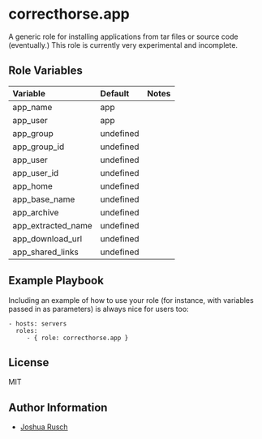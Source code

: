 correcthorse.app
=========

A generic role for installing applications from tar files or source code (eventually.) This role is currently very experimental and incomplete.

Role Variables
--------------

| Variable			| Default				| Notes				|
| :---				| :---					| :---				|
| app_name			| app					| 				|
| app_user			| app					|				|
| app_group			| undefined				|				|
| app_group_id			| undefined				|				|
| app_user			| undefined				|				|
| app_user_id			| undefined				|				|
| app_home			| undefined				|				|
| app_base_name			| undefined				|				|
| app_archive			| undefined				|				|
| app_extracted_name		| undefined				|				|
| app_download_url		| undefined				|				|
| app_shared_links		| undefined				|				|

Example Playbook
----------------

Including an example of how to use your role (for instance, with variables passed in as parameters) is always nice for users too:

    - hosts: servers
      roles:
         - { role: correcthorse.app }

License
-------

MIT

Author Information
------------------

* [Joshua Rusch](https://correct.horse/)
